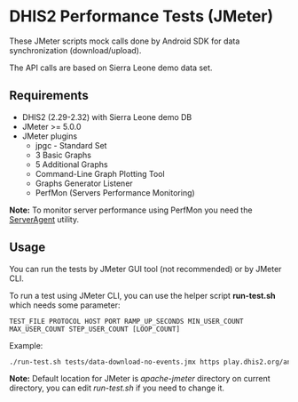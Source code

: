 # DHIS2 Performance Tests (JMeter)

These JMeter scripts mock calls done by Android SDK for data synchronization (download/upload).

The API calls are based on Sierra Leone demo data set.

## Requirements

- DHIS2 (2.29-2.32) with Sierra Leone demo DB
- JMeter >= 5.0.0
- JMeter plugins
    * jpgc - Standard Set
    * 3 Basic Graphs
    * 5 Additional Graphs
    * Command-Line Graph Plotting Tool
    * Graphs Generator Listener
    * PerfMon (Servers Performance Monitoring)

**Note:** To monitor server performance using PerfMon you need the [ServerAgent](https://github.com/undera/perfmon-agent) utility.


## Usage

You can run the tests by JMeter GUI tool (not recommended) or by JMeter CLI.

To run a test using JMeter CLI, you can use the helper script **run-test.sh** which needs some parameter:

```
TEST_FILE PROTOCOL HOST PORT RAMP_UP_SECONDS MIN_USER_COUNT MAX_USER_COUNT STEP_USER_COUNT [LOOP_COUNT]
```

Example:

```bash
./run-test.sh tests/data-download-no-events.jmx https play.dhis2.org/android-current 443 0 1 1 1 1
```

**Note:** Default location for JMeter is *apache-jmeter* directory on current directory, you can edit *run-test.sh* if you need to change it.
